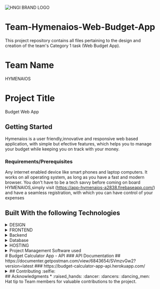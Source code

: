 


![HNGI BRAND LOGO](https://res.cloudinary.com/edemoski/image/upload/v1569681694/nerctnftzgzzheg94j8k.png "Image by HNG")
# Team-Hymenaios-Web-Budget-App
This project repository contains all files pertaining to the design and creation of the team's Category 1 task (Web Budget App).
# Team Name
HYMENAIOS 
# Project Title
Budget Web App
## Getting Started
Hymenaios is a user friendly,innovative and responsive web based application, with simple but efective features, which helps you to manage your budget while keeping you on track with your money.
### Requirements/Prerequisites
Any internet enabled device like smart phones and laptop computers.
It works on all operating system, as long as you have a fast and modern browser. 
You don't have to be a tech savvy before coming on board HYMENAIOS,simply visit (https://app-hymenaios-a2838.firebaseapp.com/) and have a seamless registration, with which you can have control of your expenses
## Built With the following Technologies
<details>
<summary>
DESIGN
</summary>
<P>Figma Tools</P>
</details>
<details>
<summary>
FRONTEND
</summary>
<P>Bootstrap Framework</P>
<P>HTML</P>
<P>CSS</P>
<P>JavaScript</P>
</details>
<details>
<summary>
Backend
</summary>
<P>PHP's Laravel/Lumen a laravel microservice for building Restfulapi's</P>
<P>Postman tool for Documentation</P>
</details>
<details>
<summary>
Database
</summary>
<P>mysql</P>
</details>
<details>
<summary>
HOSTING 
</summary>
<P>Heroku to host the Backend api</P>
<P>Firebase to host the Frontend codes</P>
</details>
<details>
<summary>
Project Management Software used
</summary>
<P>[TRELLO @](https://trello.com/alphateamhngi60/home)</P>
</details>
# Budget Calculator App - API
### API Documentation 
## https://documenter.getpostman.com/view/6843654/SVmzvGw2?version=latest
### https://budget-calculator-app-api.herokuapp.com/
<details>
<summary>
## Contributing :selfie:
</summary>
<P>![Name - Okechukwu Obi
Role - Backend Developer
Cloudinary Link ] https://res.cloudinary.com/getfiledata/image/upload/zy5ozc7jez48tvxx1lru.png</P> 
<P>![Name - Tosin Olunloyo
Role - Backend Developer
Cloudinary Link ] https://res.cloudinary.com/o2bid/image/upload/v1566654813/Screen_Shot_2019-08-22_at_8.42.04_AM_ok6tqo.png</P> 
<p>![Name - Bamidele Johnson
Role - Frontend Developer] https://res.cloudinary.com/fftcmjbj054/image/upload/v1554358137/PicsArt_04-04-07.05.10.jpg</p>
<p>![Name: Tolulope Makinde
Role: Frontend]https://res.cloudinary.com/mankind71/image/upload/v1567038594/20180427_100400_esl8uh.jpg</p>
<p> ![Name- Oku Emmanuella Adaugo 
Role - UI/UX] https://res.cloudinary.com/ellaoku/image/upload/v1566813077/ella_i0ecmr.jpg</p>
<p> ![David Adekwu 
UI/UX] https://res.cloudinary.com/djzzotzfq/image/upload/v1567047118/tt_r01x6c.png </p>
<p> ![Jimoh Tajuddeen Tajuddeen 
Front-end ] https://res.cloudinary.com/anonymousthemad/image/upload/v1566656313/My%20pix/IMG_20190427_135334_ezjbrg.jpg</p>
<p>![Precious Akams
Frontend] https://res.cloudinary.com/wonderwoman/image/upload/v1569642899/234_806_093_4111_20190615_064216_zhs7mq.jpg </p>
<p>![Alpha Team
Back-end] https://res.cloudinary.com/dgwgfgvo6/image/upload/v1566546684/ADEM_frwym9.jpg</p>
<p>![theKachi-Frontend:] https://res.cloudinary.com/thekachi/image/upload/v1569669372/Image_from_iOS_ntuklz.jpg</p>
<p> ![Trust Akam
Digital marketing] https://res.cloudinary.com/cloak/image/upload/v1569613998/950D1ECC-9F2E-4AE4-A5D3-20648B343F3E_l8ifsb.jpg </p>
<p>![Oriaku Henry
Design
] https://res.cloudinary.com/haunri/image/upload/v1569654529/IMG-20190426-WA0002_iuhoph.jpg</p>
<p> ![Name - Emmanuel Onwuchekwa
Role - Frontend Developer] https://res.cloudinary.com/cemma2035/image/upload/v1569652578/20190706_162457_lug0zh</p>
<p>![Edem Essang 
Digital Marketing] https://res.cloudinary.com/edemoski/image/upload/v1566547490/bfdert58kzxnywihskbf.jpg</p>
</details>
## Acknowledgments
*  :raised_hands: :dancer: :dancers: :dancing_men:  
Hat tip to Team members for valuable contributions to the project.

